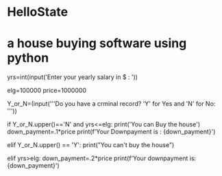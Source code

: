 # HelloState
# a house buying software using python


yrs=int(input('Enter your yearly salary in $ : '))

elg=100000
price=1000000

Y_or_N=(input('''Do you have a crminal record?
'Y' for Yes and 'N' for No: '''))

if Y_or_N.upper()=='N' and yrs<=elg:
    print('You can Buy the house')
    down_payment=.1*price
    print(f'Your Downpayment is : {down_payment}')

elif Y_or_N.upper() == 'Y':
    print("You can't buy the house")

elif yrs>elg:
    down_payment=.2*price
    print(f'Your downpayment is: {down_payment}')
